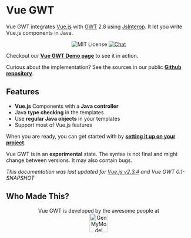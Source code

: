 # Vue GWT

Vue GWT integrates [Vue.js](https://vuejs.org/) with [GWT](http://www.gwtproject.org/) 2.8 using [JsInterop](https://docs.google.com/document/d/10fmlEYIHcyead_4R1S5wKGs1t2I7Fnp_PaNaa7XTEk0/view).
It let you write Vue.js components in Java.

<p align="center">
<img src="https://img.shields.io/badge/license-MIT-blue.svg" alt="MIT License"/>
<a href="https://gitter.im/Axellience/vue-gwt"><img src="https://img.shields.io/gitter/room/nwjs/nw.js.svg" alt="Chat"/></a>
</p>

Checkout our **[Vue GWT Demo page](https://axellience.github.io/vue-gwt-demo/)** to see it in action.

Curious about the implementation? See the sources in our public **[Github repository](https://github.com/Axellience/vue-gwt)**.

## Features

* **Vue.js** Components with a **Java controller**
* Java **type checking** in the templates
* Use **regular Java objects** in your templates
* Support most of Vue.js features

When you are ready, you can get started with by **[setting it up on your project](./project-setup.md)**.

<p class="warning-panel">
    Vue GWT is in an <strong>experimental</strong> state.
    The syntax is not final and might change between versions.
    It may also contain bugs.
</p>

*This documentation was last updated for [Vue.js v2.3.4](https://github.com/vuejs/vue/releases/tag/v2.3.4) and Vue GWT 0.1-SNAPSHOT*

## Who Made This?

<p align="center">
    Vue GWT is developed by the awesome people at<br/>
    <a href="https://www.genmymodel.com" target="_blank">
        <img src="https://axellience.github.io/vue-gwt/resources/images/GenMyModel-Logo-Black.png" alt="GenMyModel" height="50"/>
    </a>
</p>